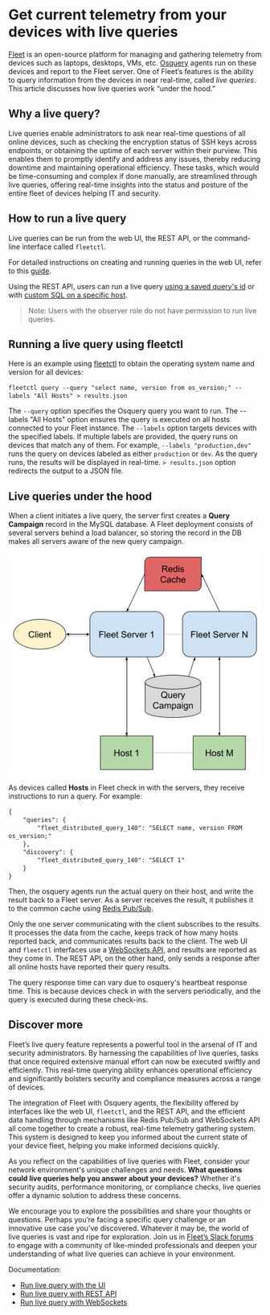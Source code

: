 # Get current telemetry from your devices with live queries

<!--
<div class="video-container" style="position: relative; width: 100%; padding-bottom: 56.25%; margin-top: 24px; margin-bottom: 40px;">
	<iframe class="video" style="position: absolute; top: 0; left: 0; width: 100%; height: 100%; border: 0;" src="https://www.youtube.com/embed/jbkPLQpzPtc?si=k1BUb98QWRT1V8fZ" allowfullscreen></iframe>
</div> // -->

[Fleet](https://fleetdm.com/) is an open-source platform for managing and gathering telemetry from devices such as laptops, desktops, VMs, etc. [Osquery](https://www.osquery.io/) agents run on these devices and report to the Fleet server. One of Fleet’s features is the ability to query information from the devices in near real-time, called _live queries_. This article discusses how live queries work “under the hood.”


## Why a live query?

Live queries enable administrators to ask near real-time questions of all online devices, such as checking the encryption status of SSH keys across endpoints, or obtaining the uptime of each server within their purview. This enables them to promptly identify and address any issues, thereby reducing downtime and maintaining operational efficiency. These tasks, which would be time-consuming and complex if done manually, are streamlined through live queries, offering real-time insights into the status and posture of the entire fleet of devices helping IT and security.


## How to run a live query

Live queries can be run from the web UI, the REST API, or the command-line interface called `fleetctl`.

For detailed instructions on creating and running queries in the web UI, refer to this [guide](https://fleetdm.com/guides/queries).

Using the REST API, users can run a live query [using a saved query's id](https://fleetdm.com/docs/rest-api/rest-api#run-live-query) or with [custom SQL on a specific host](https://fleetdm.com/docs/rest-api/rest-api#live-query-one-host-ad-hoc).

> Note: Users with the observer role do not have permission to run live queries.

## Running a live query using fleetctl

Here is an example using [fleetctl](https://fleetdm.com/guides/fleetctl) to obtain the operating system name and version for all devices:


```
fleetctl query --query "select name, version from os_version;" --labels "All Hosts" > results.json
```

The `--query` option specifies the Osquery query you want to run. The --labels "All Hosts" option ensures the query is executed on all hosts connected to your Fleet instance. The `--labels` option targets devices with the specified labels. If multiple labels are provided, the query runs on devices that match any of them. For example, `--labels "production,dev"` runs the query on devices labeled as either `production` or `dev`. As the query runs, the results will be displayed in real-time. `> results.json` option redirects the output to a JSON file.


## Live queries under the hood

When a client initiates a live query, the server first creates a **Query Campaign** record in the MySQL database. A Fleet deployment consists of several servers behind a load balancer, so storing the record in the DB makes all servers aware of the new query campaign.


![Query campaign](../website/assets/images/articles/get-current-telemetry-from-your-devices-with-live-queries-527x461@2x.png
"Query campaign")


As devices called **Hosts** in Fleet check in with the servers, they receive instructions to run a query. For example:


```
{
    "queries": {
        "fleet_distributed_query_140": "SELECT name, version FROM os_version;"
    },
    "discovery": {
        "fleet_distributed_query_140": "SELECT 1"
    }
}
```


Then, the osquery agents run the actual query on their host, and write the result back to a Fleet server. As a server receives the result, it publishes it to the common cache using [Redis Pub/Sub](https://redis.io/docs/interact/pubsub/).

Only the one server communicating with the client subscribes to the results. It processes the data from the cache, keeps track of how many hosts reported back, and communicates results back to the client. The web UI and `fleetctl` interfaces use a [WebSockets API](https://developer.mozilla.org/en-US/docs/Web/API/WebSockets_API), and results are reported as they come in. The REST API, on the other hand, only sends a response after all online hosts have reported their query results.

The query response time can vary due to osquery's heartbeat response time. This is because devices check in with the servers periodically, and the query is executed during these check-ins.


## Discover more

Fleet’s live query feature represents a powerful tool in the arsenal of IT and security administrators. By harnessing the capabilities of live queries, tasks that once required extensive manual effort can now be executed swiftly and efficiently. This real-time querying ability enhances operational efficiency and significantly bolsters security and compliance measures across a range of devices.

The integration of Fleet with Osquery agents, the flexibility offered by interfaces like the web UI, `fleetctl`, and the REST API, and the efficient data handling through mechanisms like Redis Pub/Sub and WebSockets API all come together to create a robust, real-time telemetry gathering system. This system is designed to keep you informed about the current state of your device fleet, helping you make informed decisions quickly.

As you reflect on the capabilities of live queries with Fleet, consider your network environment's unique challenges and needs. **What questions could live queries help you answer about your devices?** Whether it's security audits, performance monitoring, or compliance checks, live queries offer a dynamic solution to address these concerns.

We encourage you to explore the possibilities and share your thoughts or questions. Perhaps you’re facing a specific query challenge or an innovative use case you’ve discovered. Whatever it may be, the world of live queries is vast and ripe for exploration. Join us in [Fleet’s Slack forums](https://fleetdm.com/support) to engage with a community of like-minded professionals and deepen your understanding of what live queries can achieve in your environment.

Documentation: 

* [Run live query with the UI](https://fleetdm.com/guides/queries)
* [Run live query with REST API](https://fleetdm.com/docs/rest-api/rest-api#run-live-query)
* [Run live query with WebSockets](https://github.com/fleetdm/fleet/blob/main/docs/Contributing/reference/api-for-contributors.md#run-live-query)


<meta name="articleTitle" value="Get current telemetry from your devices with live queries">
<meta name="authorFullName" value="Victor Lyuboslavsky">
<meta name="authorGitHubUsername" value="getvictor">
<meta name="category" value="guides">
<meta name="publishedOn" value="2023-12-27">
<meta name="description" value="Learn how live queries work under the hood.">
